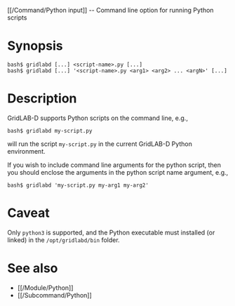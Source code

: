 [[/Command/Python input]] -- Command line option for running Python scripts

# Synopsis

~~~
bash$ gridlabd [...] <script-name>.py [...]
bash$ gridlabd [...] '<script-name>.py <arg1> <arg2> ... <argN>' [...]
~~~

# Description

GridLAB-D supports Python scripts on the command line, e.g.,

~~~
bash$ gridlabd my-script.py
~~~

will run the script `my-script.py` in the current GridLAB-D Python environment.

If you wish to include command line arguments for the python script, then you should enclose the arguments in the python script name argument, e.g.,

~~~
bash$ gridlabd 'my-script.py my-arg1 my-arg2'
~~~

# Caveat

Only `python3` is supported, and the Python executable must installed (or linked) in the `/opt/gridlabd/bin` folder.

# See also

* [[/Module/Python]]
* [[/Subcommand/Python]]
